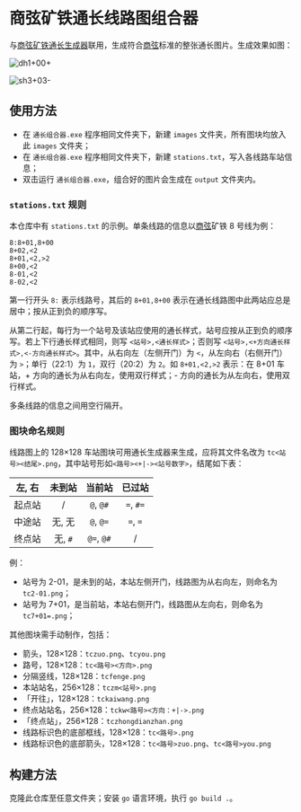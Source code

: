 # 商弦矿铁通长线路图组合器

与[商弦矿铁通长生成器](https://k.guc1010.top/Sig/tongchang)联用，生成符合[商弦](https://guc1010.top)标准的整张通长图片。生成效果如图：

![dh1+00+](./README.assets/dh1+00+#.png)

![sh3+03-](./README.assets/README.assets\sh3+03-.png)

## 使用方法

- 在 `通长组合器.exe` 程序相同文件夹下，新建 `images` 文件夹，所有图块均放入此 `images` 文件夹；
- 在 `通长组合器.exe` 程序相同文件夹下，新建 `stations.txt`，写入各线路车站信息；
- 双击运行 `通长组合器.exe`，组合好的图片会生成在 `output` 文件夹内。

### `stations.txt` 规则

本仓库中有 `stations.txt` 的示例。单条线路的信息以<u>商弦</u>矿铁 8 号线为例：

```
8:8+01,8+00
8+02,<2
8+01,<2,>2
8+00,<2
8-01,<2
8-02,<2
```

第一行开头 `8:` 表示线路号，其后的 `8+01,8+00` 表示在通长线路图中此两站应总是居中；按从正到负的顺序写。

从第二行起，每行为一个站号及该站应使用的通长样式，站号应按从正到负的顺序写。若上下行通长样式相同，则写 `<站号>,<通长样式>`；否则写 `<站号>,<+方向通长样式>,<-方向通长样式>`。其中，从右向左（左侧开门）为 `<`，从左向右（右侧开门）为 `>`；单行（22:1）为 `1`，双行（20:2）为 `2`。如 `8+01,<2,>2` 表示：在 8+01 车站，+ 方向的通长为从右向左，使用双行样式；- 方向的通长为从左向右，使用双行样式。

多条线路的信息之间用空行隔开。

### 图块命名规则

线路图上的 128×128 车站图块可用通长生成器来生成，应将其文件名改为 `tc<站号><结尾>.png`，其中站号形如`<路号><+|-><站号数字>`，结尾如下表：

| 左, 右 | 未到站  |   当前站   |  已过站   |
| :----: | :-----: | :--------: | :-------: |
| 起点站 |    /    | `@`, `@#`  | `=`, `#=` |
| 中途站 | 无, 无  | `@`, `@=`  | `=`, `=`  |
| 终点站 | 无, `#` | `@=`, `@#` |     /     |

例：

- 站号为 2-01，是未到的站，本站左侧开门，线路图为从右向左，则命名为 `tc2-01.png`；
- 站号为 7+01，是当前站，本站右侧开门，线路图从左向右，则命名为 `tc7+01=.png`；

其他图块需手动制作，包括：

- 箭头，128×128：`tczuo.png`、`tcyou.png`
- 路号，128×128：`tc<路号><方向>.png`
- 分隔竖线，128×128：`tcfenge.png`
- 本站站名，256×128：`tczm<站号>.png`
- 「开往」，128×128：`tckaiwang.png`
- 终点站站名，256×128：`tckw<路号><方向：+|->.png`
- 「终点站」，256×128：`tczhongdianzhan.png`
- 线路标识色的底部框线，128×128：`tc<路号>.png`
- 线路标识色的底部箭头，128×128：`tc<路号>zuo.png`、`tc<路号>you.png`

## 构建方法

克隆此仓库至任意文件夹；安装 `go` 语言环境，执行 `go build .`。